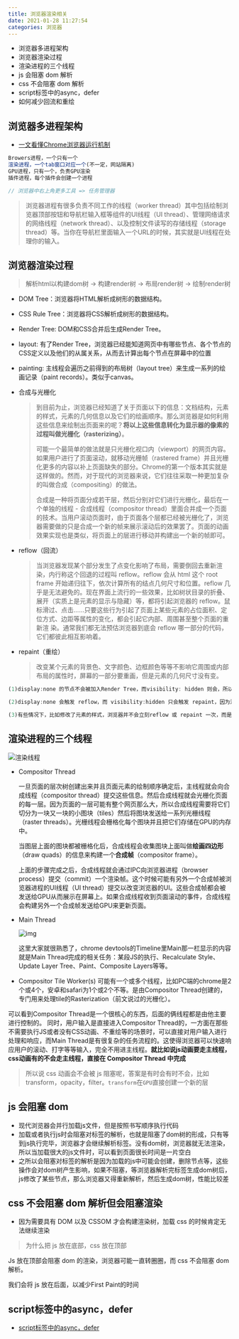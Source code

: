```yaml
---
title: 浏览器渲染相关
date: 2021-01-28 11:27:54
categories: 浏览器
---
```


* 浏览器多进程架构
* 浏览器渲染过程
* 渲染进程的三个线程
* js 会阻塞 dom 解析
* css 不会阻塞 dom 解析 
* script标签中的async，defer
* 如何减少回流和重绘

## 浏览器多进程架构

* [一文看懂Chrome浏览器运行机制](https://zhuanlan.zhihu.com/p/102149546)

```js
Browers进程，一个只有一个
渲染进程，一个tab窗口对应一个(不一定，网站隔离)
GPU进程，只有一个，负责GPU渲染
插件进程，每个插件会创建一个进程

// 浏览器中右上角更多工具 => 任务管理器
```

> 浏览器进程有很多负责不同工作的线程（worker thread）其中包括绘制浏览器顶部按钮和导航栏输入框等组件的UI线程（UI thread）、管理网络请求的网络线程（network thread）、以及控制文件读写的存储线程（storage thread）等。当你在导航栏里面输入一个URL的时候，其实就是UI线程在处理你的输入。

## 浏览器渲染过程

> 解析html以构建dom树 -> 构建render树 -> 布局render树 -> 绘制render树

* DOM Tree：浏览器将HTML解析成树形的数据结构。

* CSS Rule Tree：浏览器将CSS解析成树形的数据结构。

* Render Tree: DOM和CSS合并后生成Render Tree。

* layout: 有了Render Tree，浏览器已经能知道网页中有哪些节点、各个节点的CSS定义以及他们的从属关系，从而去计算出每个节点在屏幕中的位置

* painting: 主线程会遍历之前得到的布局树（layout tree）来生成一系列的绘画记录（paint records）。类似于canvas。

* 合成与光栅化

  > 到目前为止，浏览器已经知道了关于页面以下的信息：文档结构，元素的样式，元素的几何信息以及它们的绘画顺序。那么浏览器是如何利用这些信息来绘制出页面来的呢？**将以上这些信息转化为显示器的像素的过程叫做光栅化（rasterizing）**。
  >
  > 可能一个最简单的做法就是只光栅化视口内（viewport）的网页内容。如果用户进行了页面滚动，就移动光栅帧（rastered frame）并且光栅化更多的内容以补上页面缺失的部分。Chrome的第一个版本其实就是这样做的。然而，对于现代的浏览器来说，它们往往采取一种更加复杂的叫做合成（compositing）的做法。
  >
  > 合成是一种将页面分成若干层，然后分别对它们进行光栅化，最后在一个单独的线程 - 合成线程（compositor thread）里面合并成一个页面的技术。当用户滚动页面时，由于页面各个层都已经被光栅化了，浏览器需要做的只是合成一个新的帧来展示滚动后的效果罢了。页面的动画效果实现也是类似，将页面上的层进行移动并构建出一个新的帧即可。

* reflow（回流）

  > 当浏览器发现某个部分发生了点变化影响了布局，需要倒回去重新渲染，内行称这个回退的过程叫 reflow。reflow 会从 html 这个 root frame 开始递归往下，依次计算所有的结点几何尺寸和位置。reflow 几乎是无法避免的。现在界面上流行的一些效果，比如树状目录的折叠、展开（实质上是元素的显示与隐藏）等，都将引起浏览器的 reflow。鼠标滑过、点击……只要这些行为引起了页面上某些元素的占位面积、定位方式、边距等属性的变化，都会引起它内部、周围甚至整个页面的重新渲 染。通常我们都无法预估浏览器到底会 reflow 哪一部分的代码，它们都彼此相互影响着。

* repaint（重绘）

  > 改变某个元素的背景色、文字颜色、边框颜色等等不影响它周围或内部布局的属性时，屏幕的一部分要重画，但是元素的几何尺寸没有变。

```js
(1)display:none 的节点不会被加入Render Tree，而visibility: hidden 则会，所以，如果某个节点最开始是不显示的，设为display:none是更优的。

(2)display:none 会触发 reflow，而 visibility:hidden 只会触发 repaint，因为没有发现位置变化。

(3)有些情况下，比如修改了元素的样式，浏览器并不会立刻reflow 或 repaint 一次，而是会把这样的操作积攒一批，然后做一次 reflow，这又叫异步 reflow 或增量异步 reflow。但是在有些情况下，比如resize 窗口，改变了页面默认的字体等。对于这些操作，浏览器会马上进行 reflow。
```

## 渲染进程的三个线程

![渲染线程](https://oscimg.oschina.net/oscnet/418cfcf9122d7eb129c92bda22a008d26c8.png)

- Compositor Thread

  一旦页面的层次树创建出来并且页面元素的绘制顺序确定后，主线程就会向合成线程（compositor thread）提交这些信息。然后合成线程就会光栅化页面的每一层。因为页面的一层可能有整个网页那么大，所以合成线程需要将它们切分为一块又一块的小图块（tiles）然后将图块发送给一系列光栅线程（raster threads）。光栅线程会栅格化每个图块并且把它们存储在GPU的内存中。

  当图层上面的图块都被栅格化后，合成线程会收集图块上面叫做**绘画四边形**（draw quads）的信息来构建一个**合成帧**（compositor frame）。

  上面的步骤完成之后，合成线程就会通过IPC向浏览器进程（browser process）提交（commit）一个渲染帧。这个时候可能有另外一个合成帧被浏览器进程的UI线程（UI thread）提交以改变浏览器的UI。这些合成帧都会被发送给GPU从而展示在屏幕上。如果合成线程收到页面滚动的事件，合成线程会构建另外一个合成帧发送给GPU来更新页面。

- Main Thread

  ![img](https://oscimg.oschina.net/oscnet/38642585793dd3eeb282143e587ec9e8b37.png)

  这里大家就很熟悉了，chrome devtools的Timeline里Main那一栏显示的内容就是Main Thread完成的相关任务：某段JS的执行、Recalculate Style、Update Layer Tree、Paint、Composite Layers等等。 

- Compositor Tile Worker(s)
  可能有一个或多个线程，比如PC端的chrome是2个或4个，安卓和safari为1个或2个不等。是由Compositor Thread创建的，专门用来处理tile的Rasterization（前文说过的光栅化）。

可以看到Compositor Thread是一个很核心的东西，后面的俩线程都是由他主要进行控制的。
同时，用户输入是直接进入Compositor Thread的，一方面在那些不需要执行JS或者没有CSS动画、不重绘等的场景时，可以直接对用户输入进行处理和响应，而Main Thread是有很复杂的任务流程的。这使得浏览器可以快速响应用户的滚动、打字等等输入，完全不用进主线程。**就比如说js动画要走主线程，css动画有的不会走主线程，直接在 Compositor Thread 中完成**

> 所以说 css 动画会不会被 js 阻塞呢，答案是有时会有时不会，比如 transform，opacity，filter。`transform`在`GPU`直接创建一个新的层

## js 会阻塞 dom

* 现代浏览器会并行加载js文件，但是按照书写顺序执行代码
* 加载或者执行js时会阻塞对标签的解析，也就是阻塞了dom树的形成，只有等到js执行完毕，浏览器才会继续解析标签。没有dom树，浏览器就无法渲染，所以当加载很大的js文件时，可以看到页面很长时间是一片空白
* 之所以会阻塞对标签的解析是因为加载的js中可能会创建，删除节点等，这些操作会对dom树产生影响，如果不阻塞，等浏览器解析完标签生成dom树后，js修改了某些节点，那么浏览器又得重新解析，然后生成dom树，性能比较差

## css 不会阻塞 dom 解析但会阻塞渲染

* 因为需要具有 DOM 以及 CSSOM 才会构建渲染树，加载 css 的时候肯定无法继续渲染

> 为什么把 js 放在底部，css 放在顶部

Js 放在顶部会阻塞 dom 的渲染，浏览器可能一直转圈圈，而 css 不会阻塞 dom 解析。

我们会将 js 放在后面，以减少First Paint的时间

## script标签中的async，defer

* [script标签中的async，defer](https://juejin.cn/post/6844904197423382535)

